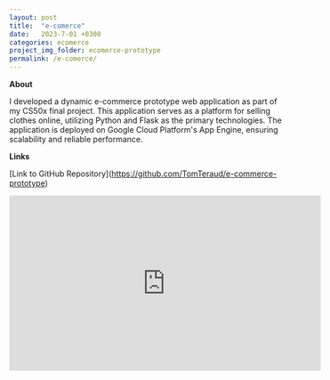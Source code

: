```yaml
---
layout: post
title:  "e-comerce"
date:   2023-7-01 +0300
categories: ecomerce
project_img_folder: ecomerce-prototype
permalink: /e-comerce/
---
```

**About**

I developed a dynamic e-commerce prototype web application as part of my CS50x final project. This application serves as a platform for selling clothes online, utilizing Python and Flask as the primary technologies.
The application is deployed on Google Cloud Platform's App Engine, ensuring scalability and reliable performance.

**Links**


[Link to GitHub Repository](<a href="https://github.com/TomTeraud/e-commerce-prototype" target="_blank">https://github.com/TomTeraud/e-commerce-prototype</a>)


<iframe width="560" height="315" src="https://www.youtube.com/embed/vnR7Xxh3e9k" title="YouTube video player" frameborder="0" allow="accelerometer; autoplay; clipboard-write; encrypted-media; gyroscope; picture-in-picture; web-share" allowfullscreen></iframe>